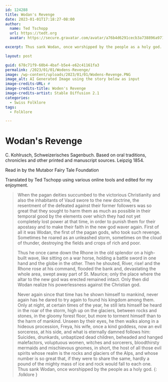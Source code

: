 ```yaml
---
id: 124288
title: Wodan's Revenge
date: 2023-01-01T17:18:27-08:00 
author:
  name: Ted Tschopp
  url: https://tedt.org
  avatar: https://secure.gravatar.com/avatar/a76b4d6291cecb3a738896a971bfb903?s=512&d=mp&r=g

excerpt: Thus sank Wodan, once worshipped by the people as a holy god.

layout: post

guid: 678c71f9-60b4-4baf-b5e4-e62c41161fa3
permalink: /2023/01/01/Wodens-Revenge/
image: /wp-content/uploads/2023/01/01/Wodens-Revenge.PNG
image_alt: AI Generated Image using the story below as input
image-credits-URL: #
image-credits-title: Woden's Revenge
image-credits-artist: Stable Diffusion 2.1
categories:
  - Swiss Folklore
tags:
  - Folklore

---
```

# Wodan's Revenge

C. Kohlrusch, Schweizerisches Sagenbuch. Based on oral traditions, chronicles and other printed and manuscript sources. Leipzig 1854.

Read in by the Mutabor Fairy Tale Foundation

Translated by Ted Tschopp using various online tools and edited for my enjoyment. 

> When the pagan deities succumbed to the victorious Christianity and also the inhabitants of Vaud swore to the new doctrine, the resentment of the defeated against their former followers was so great that they sought to harm them as much as possible in their temporal good by the elements over which they had not yet completely lost power at that time, in order to punish them for their apostasy and to make their faith in the new god waver again. First of all it was Wodan, the first of the pagan gods, who took such revenge. Sometimes he roared as an unleashed storm, sometimes on the cloud of thunder, destroying the fields and crops of rich and poor.
>
>Thus he once came down the Rhone in the old splendor on a high-built wave, like sitting on a war horse, holding a battle sword in one hand and the globe in the other. Then he shouted, River, rise! and the Rhone rose at his command, flooded the bank and, devastating the whole area, swept away part of St. Maurice; only the place where the altar to the new god was erected remained intact. Only then did Wodan realize his powerlessness against the Christian god.
>
>Never again since that time has he shown himself to mankind, never again has he dared to try again to found his kingdom among them. Only at night, at certain times of the year, he still lets himself be heard in the roar of the storm, high up on the glaciers, between rocks and stones, in the gloomy forest floor, but more to torment himself than to the harm of mankind. Unseen by their eyes, he then walks along in a hideous procession, Freya, his wife, once a kind goddess, now an evil sorceress, at his side, and what is eternally damned follows him: Suicides, drunkards, unbaptized dead children, beheaded and hanged malefactors, voluptuous women, witches and sorcerers, bloodthirsty mermaids and mischievous gnomes, in short, the host of all those evil spirits whose realm is the rocks and glaciers of the Alps, and whose number is so great that, if they were to share the same, hardly a pound of the mighty mass of ice and rock would fall to each one. Thus sank Wodan, once worshipped by the people as a holy god. 
{: .folklore }
